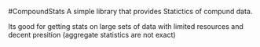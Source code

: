 #CompoundStats
A simple library that provides Statictics of compund data.

Its good for getting stats on large sets of data with limited resources and decent presition (aggregate statistics are not exact)

 
